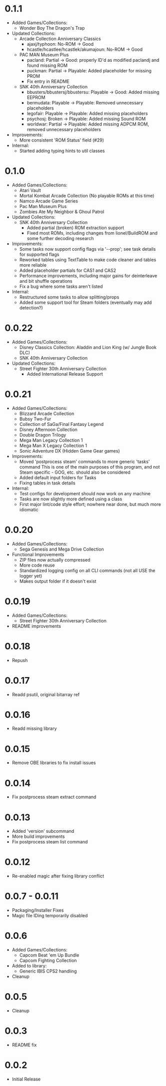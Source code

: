 # 0.1.1
- Added Games/Collections:
  - Wonder Boy The Dragon's Trap
- Updated Collections:
  - Arcade Collection Anniversary Classics
    - ajaxj/typhoon: No-ROM -> Good
    - hcastle/hcastlee/hcastlek/akumajoun: No-ROM -> Good
  - PAC MAN Museum Plus
    - pacland: Partial -> Good: properly ID'd as modified paclandj and found missing ROM
    - puckman: Partial -> Playable: Added placeholder for missing PROM
    - Fix entry in README
  - SNK 40th Anniversary Collection
    - bbusters/bbustersj/bbustersu: Playable -> Good: Added missing EEPROM
    - bermudata: Playable -> Playable: Removed unnecessary placeholders
    - legofair: Playable -> Playable: Added missing placeholders
    - psychosj: Broken -> Playable: Added missing Sound ROM
    - worldwar: Partial -> Playable: Added missing ADPCM ROM, removed unnecessary placeholders
- Improvements:
  - More consistent 'ROM Status' field (#29)
- Internal:
  - Started adding typing hints to util classes

# 0.1.0
- Added Games/Collections:
  - Atari Vault
  - Mortal Kombat Arcade Collection (No playable ROMs at this time)
  - Namco Arcade Game Series
  - Pac Man Museum Plus
  - Zombies Ate My Neighbor & Ghoul Patrol
- Updated Collections:
  - SNK 40th Anniversary Collection
    - Added partial (broken) ROM extraction support
    - Fixed most ROMs, including changes from lionel/BuildROM and some further decoding research
- Improvements:
  - Some tasks now support config flags via '--prop'; see task details for supported flags
  - Reworked tables using TextTable to make code cleaner and tables more reliable
  - Added placeholder partials for CAS1 and CAS2
  - Performance improvements, including major gains for deinterleave and bit shuffle operations
  - Fix a bug where some tasks aren't listed
- Internal:
  - Restructured some tasks to allow splitting/props
  - Added some support tool for Steam folders (eventually may add detection?)
  
# 0.0.22
- Added Games/Collections:
  - Disney Classics Collection: Aladdin and Lion King (w/ Jungle Book DLC)
  - SNK 40th Anniversary Collection
- Updated Collections:
  - Street Fighter 30th Anniversary Collection
    - Added International Release Support

# 0.0.21
- Added Games/Collections:
  - Blizzard Arcade Collection
  - Bubsy Two-Fur
  - Collection of SaGa/Final Fantasy Legend
  - Disney Afternoon Collection
  - Double Dragon Trilogy
  - Mega Man Legacy Collection 1
  - Mega Man X Legacy Collection 1
  - Sonic Adventure DX (Hidden Game Gear games)
- Improvements:
  - Moved 'postprocess steam' commands to more generic 'tasks' command
    This is one of the main purposes of this program, and not Steam specific - GOG, etc. should also be considered
  - Added default input folders for Tasks
  - Fixing tables in task details
- Internal:
  - Test configs for development should now work on any machine
  - Tasks are now slightly more defined using a class
  - First major lint/code style effort; nowhere near done, but much more idiomatic
  
# 0.0.20
- Added Games/Collections:
  - Sega Genesis and Mega Drive Collection
- Functional Improvements
  - ZIP files now actually compressed
  - More code reuse
  - Standardized logging config on all CLI commands (not all USE the logger yet)
  - Makes output folder if it doesn't exist

# 0.0.19
- Added Games/Collections:
  - Street Fighter 30th Anniversary Collection
- README improvements

# 0.0.18
- Repush

# 0.0.17
- Readd psutil, original bitarray ref

# 0.0.16
- Readd missing library

# 0.0.15
- Remove OBE libraries to fix install issues

# 0.0.14
- Fix postprocess steam extract command

# 0.0.13
- Added 'version' subcommand
- More build improvements
- Fix postprocess steam list command

# 0.0.12
- Re-enabled magic after fixing library conflict

# 0.0.7 - 0.0.11
- Packaging/Installer Fixes
- Magic file IDing temporarily disabled

# 0.0.6
- Added Games/Collections:
  - Capcom Beat 'em Up Bundle
  - Capcom Fighting Collection
- Added to library:
  - Generic IBIS CPS2 handling
- Cleanup

# 0.0.5
- Cleanup

# 0.0.3
- README fix

# 0.0.2
- Initial Release